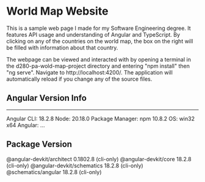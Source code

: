 # World Map Website
This is a sample web page I made for my Software Engineering degree. It features API usage and understanding of Angular and TypeScript. By clicking on any of the countries on the world map, the box on the right will be filled with information about that country.

The webpage can be viewed and interacted with by opening a terminal in the d280-pa-wold-map-project directory and entering "npm install" then "ng serve". Navigate to http://localhost:4200/. The application will automatically reload if you change any of the source files.

## Angular Version Info
------------------------------------------------------

Angular CLI: 18.2.8
Node: 20.18.0
Package Manager: npm 10.8.2
OS: win32 x64
Angular: 
... 

Package                      Version
------------------------------------------------------
@angular-devkit/architect    0.1802.8 (cli-only)
@angular-devkit/core         18.2.8 (cli-only)
@angular-devkit/schematics   18.2.8 (cli-only)
@schematics/angular          18.2.8 (cli-only)
